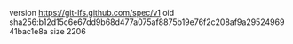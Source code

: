 version https://git-lfs.github.com/spec/v1
oid sha256:b12d15c6e67dd9b68d477a075af8875b19e76f2c208af9a2952496941bac1e8a
size 2206
